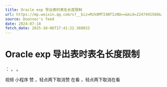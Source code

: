 ```yaml
---
title: Oracle exp 导出表时表名长度限制
url: https://mp.weixin.qq.com/s?__biz=Mzk0MTI4NTIzNQ==&mid=2247491568&idx=1&sn=a7b7d61cd6bcc4aeb69bb8f64c58c015
source: Doonsec's feed
date: 2024-07-18
fetch_date: 2025-10-06T17:41:22.360033
---
```


# Oracle exp 导出表时表名长度限制

：
，
。

视频
小程序
赞
，轻点两下取消赞
在看
，轻点两下取消在看